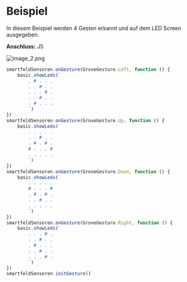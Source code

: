 # Beispiel

In diesem Beispiel werden 4 Gesten erkannt und auf dem LED Screen ausgegeben.

**Anschluss:** J5

![image_2.png](image_2.png)

````Javascript
smartfeldSensoren.onGesture(GroveGesture.Left, function () {
    basic.showLeds(`
        . # . . .
        . . # . .
        . . . # .
        . . # . .
        . # . . .
        `)
})
smartfeldSensoren.onGesture(GroveGesture.Up, function () {
    basic.showLeds(`
        . . . . .
        . . # . .
        . # . # .
        # . . . #
        . . . . .
        `)
})
smartfeldSensoren.onGesture(GroveGesture.Down, function () {
    basic.showLeds(`
        . . . . .
        # . . . #
        . # . # .
        . . # . .
        . . . . .
        `)
})
smartfeldSensoren.onGesture(GroveGesture.Right, function () {
    basic.showLeds(`
        . . . # .
        . . # . .
        . # . . .
        . . # . .
        . . . # .
        `)
})
smartfeldSensoren.initGesture()

````